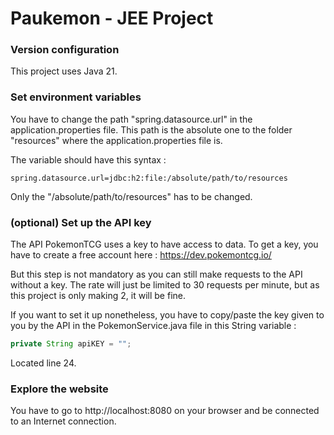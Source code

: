 # Paukemon - JEE Project

### Version configuration

This project uses Java 21.

### Set environment variables

You have to change the path "spring.datasource.url" in the application.properties file.
This path is the absolute one to the folder "resources" where the application.properties file is.

The variable should have this syntax :
```
spring.datasource.url=jdbc:h2:file:/absolute/path/to/resources
```
Only the "/absolute/path/to/resources" has to be changed.

### (optional) Set up the API key

The API PokemonTCG uses a key to have access to data. To get a key, you have to create a free account here : https://dev.pokemontcg.io/

But this step is not mandatory as you can still make requests to the API without a key. The rate will just be limited to 30 requests per minute, but as this project is only making 2, it will be fine.

If you want to set it up nonetheless, you have to copy/paste the key given to you by the API in the PokemonService.java file in this String variable : 
```java
private String apiKEY = "";
```
Located line 24.

### Explore the website

You have to go to http://localhost:8080 on your browser and be connected to an Internet connection.
